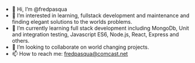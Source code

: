 - 👋 Hi, I’m @fredpasqua
- 👀 I’m interested in learning, fullstack development and maintenance and finding elegant solutions to the worlds problems.
- 🌱 I’m currently learning full stack development including MongoDb, Unit and integration testing, Javascript ES6, Node.js, React, Express and others.
- 💞️ I’m looking to collaborate on world changing projects.
- 📫 How to reach me: fredpasqua@comcast.net

<!---
fredpasqua/fredpasqua is a ✨ special ✨ repository because its `README.md` (this file) appears on your GitHub profile.
You can click the Preview link to take a look at your changes.
--->
